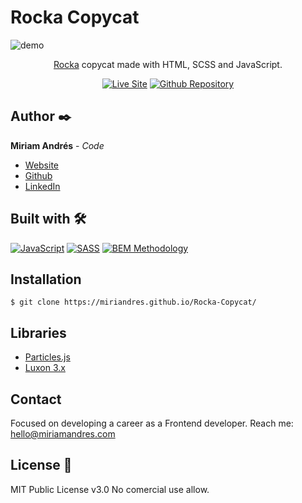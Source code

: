 # Rocka Copycat
![demo](https://user-images.githubusercontent.com/86624207/180652552-e6ee0e80-e235-4a31-bca1-1a987845490f.gif)

<div align="center">
  
  [Rocka](https://rocka.co/) copycat made with HTML, SCSS and JavaScript.

  [![Live Site](https://img.shields.io/static/v1?label=&message=Live%20Site&color=3a85c6&style=for-the-badge)](https://miriandres.github.io/Rocka-Copycat/)
  [![Github Repository](https://img.shields.io/static/v1?label=&message=Github%20Repository&color=3a85c6&style=for-the-badge&logo=github&logoColor=white)](https://github.com/miriandres/Rocka-Copycat)
  
</div>

## Author ✒️
**Miriam Andrés** - *Code*
* [Website](https://miriamandres.com)
* [Github](https://github.com/miriandres)
* [LinkedIn](www.linkedin.com/in/miriandres)

## Built with 🛠️
[![JavaScript](https://img.shields.io/static/v1?label=&message=JavaScript&color=f7df1e&logo=javascript&logoColor=black&style=for-the-badge)](https://www.javascript.com/)
[![SASS](https://img.shields.io/static/v1?label=&message=SASS&color=CC6699&logo=sass&logoColor=white&style=for-the-badge)](https://www.typescriptlang.org/)
[![BEM Methodology](https://img.shields.io/static/v1?label=&message=BEM%20Methodology&color=17A1E6&logo=bem&logoColor=white&style=for-the-badge)](http://getbem.com/)

## Installation
```
$ git clone https://miriandres.github.io/Rocka-Copycat/
```

## Libraries
* [Particles.js](https://vincentgarreau.com/particles.js/)
* [Luxon 3.x](https://moment.github.io/luxon/#/)

## Contact
Focused on developing a career as a Frontend developer. Reach me: hello@miriamandres.com

## License 📄
MIT Public License v3.0
No comercial use allow.